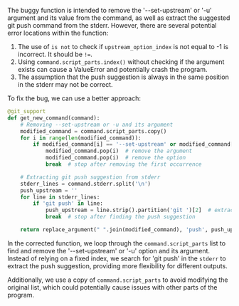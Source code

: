The buggy function is intended to remove the '--set-upstream' or '-u' argument and its value from the command, as well as extract the suggested git push command from the stderr. However, there are several potential error locations within the function:

1. The use of `is not` to check if `upstream_option_index` is not equal to -1 is incorrect. It should be `!=`.
2. Using `command.script_parts.index()` without checking if the argument exists can cause a ValueError and potentially crash the program.
3. The assumption that the push suggestion is always in the same position in the stderr may not be correct.

To fix the bug, we can use a better approach:

```python
@git_support
def get_new_command(command):
    # Removing --set-upstream or -u and its argument
    modified_command = command.script_parts.copy()
    for i in range(len(modified_command)):
        if modified_command[i] == '--set-upstream' or modified_command[i] == '-u':
            modified_command.pop(i)  # remove the argument
            modified_command.pop(i)  # remove the option
            break  # stop after removing the first occurrence

    # Extracting git push suggestion from stderr
    stderr_lines = command.stderr.split('\n')
    push_upstream = ''
    for line in stderr_lines:
        if 'git push' in line:
            push_upstream = line.strip().partition('git ')[2]  # extract the push suggestion
            break  # stop after finding the push suggestion

    return replace_argument(" ".join(modified_command), 'push', push_upstream)
```

In the corrected function, we loop through the `command.script_parts` list to find and remove the '--set-upstream' or '-u' option and its argument. Instead of relying on a fixed index, we search for 'git push' in the `stderr` to extract the push suggestion, providing more flexibility for different outputs.

Additionally, we use a copy of `command.script_parts` to avoid modifying the original list, which could potentially cause issues with other parts of the program.